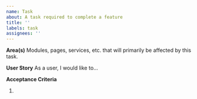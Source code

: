 ```yaml
---
name: Task
about: A task required to complete a feature
title: ''
labels: task
assignees: ''
---
```


**Area(s)**
Modules, pages, services, etc. that will primarily be affected by this task.

**User Story**
As a user, I would like to...

**Acceptance Criteria**

1.
